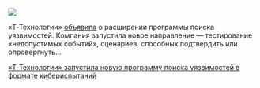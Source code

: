 <!--2025-10-12 14:53:41-->
<div class="yb">
  <div class="rss habr"><img src="https://habrastorage.org/getpro/habr/upload_files/d37/745/a45/d37745a4510cdc1e18a444e17bbc2d8f.jpg" /><p>«Т‑Технологии» <a href="https://www.tbank.ru/about/news/09102025-t-technologies-is-the-first-fintech-company-to-launch-a-new-cybertesting-program/" rel="noopener noreferrer nofollow">объявила</a> о расширении программы поиска уязвимостей. Компания запустила новое направление — тестирование «недопустимых событий», сценариев, способных подтвердить или опровергнуть... <p class="titl"><a href="https://habr.com/ru/news/955756/?utm_source=habrahabr&utm_medium=rss&utm_campaign=955756">«Т‑Технологии» запустила новую программу поиска уязвимостей в формате кибериспытаний</a></p></div>
</div>
